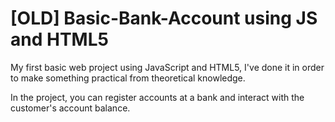 # [OLD] Basic-Bank-Account using JS and HTML5
My first basic web project using JavaScript and HTML5, I've done it in order to make something practical from theoretical knowledge.

In the project, you can register accounts at a bank and interact with the customer's account balance.
